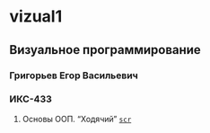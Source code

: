 # vizual1
## Визуальное программирование
### Григорьев Егор Васильевич
### ИКС-433

1. Основы ООП. “Ходячий” [`scr`](/scr)
